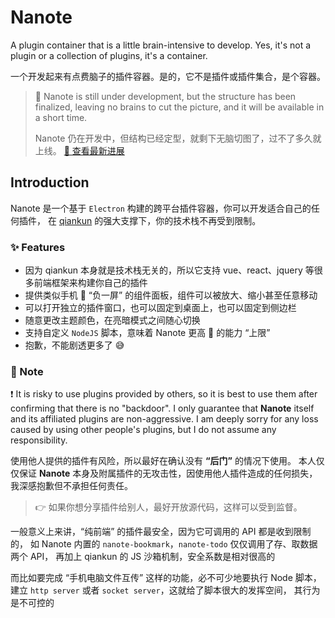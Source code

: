 # Nanote

A plugin container that is a little brain-intensive to develop. 
Yes, it's not a plugin or a collection of plugins, it's a container.

一个开发起来有点费脑子的插件容器。是的，它不是插件或插件集合，是个容器。

> 👏 Nanote is still under development, but the structure has been finalized, 
leaving no brains to cut the picture, and it will be available in a short time.
> 
> Nanote 仍在开发中，但结构已经定型，就剩下无脑切图了，过不了多久就上线。
> [🎉 查看最新进展](./TODO.md)

## Introduction

Nanote 是一个基于 `Electron` 构建的跨平台插件容器，你可以开发适合自己的任何插件，
在 [qiankun](https://qiankun.umijs.org/) 的强大支撑下，你的技术栈不再受到限制。

### ✨ Features

- 因为 qiankun 本身就是技术栈无关的，所以它支持 vue、react、jquery 等很多前端框架来构建你自己的插件
- 提供类似手机 📱 “负一屏” 的组件面板，组件可以被放大、缩小甚至任意移动
- 可以打开独立的插件窗口，也可以固定到桌面上，也可以固定到侧边栏
- 随意更改主题颜色，在亮暗模式之间随心切换
- 支持自定义 `NodeJS` 脚本，意味着 Nanote 更高 💪 的能力 “上限”
- 抱歉，不能剧透更多了 😅

### 📢 Note

❗ It is risky to use plugins provided by others, 
so it is best to use them after confirming that there is no "backdoor". 
I only guarantee that **Nanote** itself and its affiliated plugins are non-aggressive. 
I am deeply sorry for any loss caused by using other people's plugins, 
but I do not assume any responsibility.

使用他人提供的插件有风险，所以最好在确认没有 **“后门”** 的情况下使用。
本人仅仅保证 **Nanote** 本身及附属插件的无攻击性，因使用他人插件造成的任何损失，
我深感抱歉但不承担任何责任。

> 👉 如果你想分享插件给别人，最好开放源代码，这样可以受到监督。

一般意义上来讲，“纯前端” 的插件最安全，因为它可调用的 API 都是收到限制的，
如 Nanote 内置的 `nanote-bookmark`，`nanote-todo` 仅仅调用了存、取数据两个 API，
再加上 qiankun 的 JS 沙箱机制，安全系数是相对很高的

而比如要完成 “手机电脑文件互传” 这样的功能，必不可少地要执行 Node 脚本，
建立 `http server` 或者 `socket server`，这就给了脚本很大的发挥空间，
其行为是不可控的
